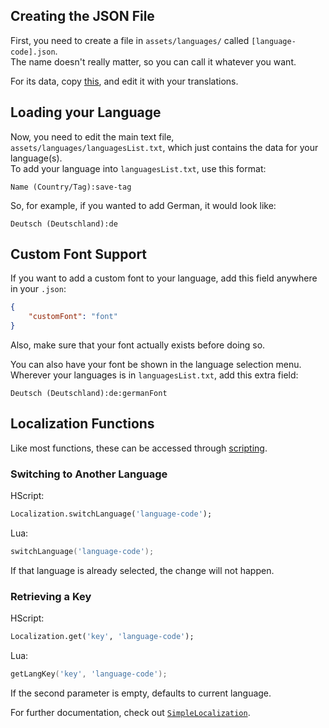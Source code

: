 ## Creating the JSON File
First, you need to create a file in `assets/languages/` called `[language-code].json`. <br>
The name doesn't really matter, so you can call it whatever you want.

For its data, copy [this](https://raw.githubusercontent.com/Joalor64GH/Rhythmo-SC/main/assets/languages/en.json), and edit it with your translations.

## Loading your Language
Now, you need to edit the main text file, `assets/languages/languagesList.txt`, which just contains the data for your language(s). <br>
To add your language into `languagesList.txt`, use this format:
```
Name (Country/Tag):save-tag
```

So, for example, if you wanted to add German, it would look like:
```
Deutsch (Deutschland):de
```

## Custom Font Support
If you want to add a custom font to your language, add this field anywhere in your `.json`:
```json
{
    "customFont": "font"
}
```

Also, make sure that your font actually exists before doing so.

You can also have your font be shown in the language selection menu. <br>
Wherever your languages is in `languagesList.txt`, add this extra field:
```
Deutsch (Deutschland):de:germanFont
```

## Localization Functions
Like most functions, these can be accessed through [scripting](https://github.com/Joalor64GH/Rhythmo-SC/wiki/Scripting).

### Switching to Another Language
HScript:
```hx
Localization.switchLanguage('language-code');
```

Lua:
```lua
switchLanguage('language-code');
```

If that language is already selected, the change will not happen.

### Retrieving a Key
HScript:
```hx
Localization.get('key', 'language-code');
```

Lua:
```lua
getLangKey('key', 'language-code');
```

If the second parameter is empty, defaults to current language.

For further documentation, check out [`SimpleLocalization`](https://github.com/Joalor64GH/SimpleLocalization).